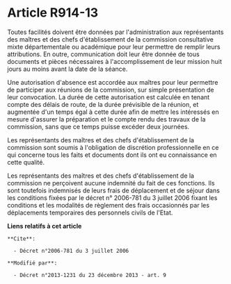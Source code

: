 # Article R914-13

Toutes facilités doivent être données par l'administration aux représentants des maîtres et des chefs d'établissement de la
commission consultative mixte départementale ou académique pour leur permettre de remplir leurs attributions. En outre,
communication doit leur être donnée de tous documents et pièces nécessaires à l'accomplissement de leur mission huit jours au
moins avant la date de la séance.

Une autorisation d'absence est accordée aux maîtres pour leur permettre de participer aux réunions de la commission, sur
simple présentation de leur convocation. La durée de cette autorisation est calculée en tenant compte des délais de route, de
la durée prévisible de la réunion, et augmentée d'un temps égal à cette durée afin de mettre les intéressés en mesure
d'assurer la préparation et le compte rendu des travaux de la commission, sans que ce temps puisse excéder deux journées.

Les représentants des maîtres et des chefs d'établissement de la commission sont soumis à l'obligation de discrétion
professionnelle en ce qui concerne tous les faits et documents dont ils ont eu connaissance en cette qualité.

Les représentants des maîtres et des chefs d'établissement de la commission ne perçoivent aucune indemnité du fait de ces
fonctions. Ils sont toutefois indemnisés de leurs frais de déplacement et de séjour dans les conditions fixées par le décret
n° 2006-781 du 3 juillet 2006 fixant les conditions et les modalités de règlement des frais occasionnés par les déplacements
temporaires des personnels civils de l'Etat.

**Liens relatifs à cet article**

	**Cite**:

	  - Décret n°2006-781 du 3 juillet 2006

	**Modifié par**:

	  - Décret n°2013-1231 du 23 décembre 2013 - art. 9
